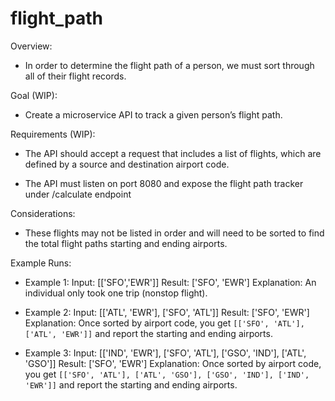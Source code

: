# flight_path

Overview: 
- In order to determine the flight path of a person, we must sort through all of their flight records.

Goal (WIP): 
- Create a microservice API to track a given person’s flight path. 

Requirements (WIP): 
- The API should accept a request that includes a list of flights, which are defined by a source and destination airport code. 

- The API must listen on port 8080 and expose the flight path tracker under /calculate endpoint

Considerations: 
- These flights may not be listed in order and will need to be sorted to find the total flight paths starting and ending airports.

Example Runs: 

- Example 1: 
  Input:    [['SFO','EWR']]
  Result:   ['SFO', 'EWR']
  Explanation: An individual only took one trip (nonstop flight).

- Example 2: 
  Input:    [['ATL', 'EWR'], ['SFO', 'ATL']] 
  Result:   ['SFO', 'EWR']
  Explanation: Once sorted by airport code, you get `[['SFO', 'ATL'], ['ATL', 'EWR']]` and report the starting and ending airports.

- Example 3: 
  Input:    [['IND', 'EWR'], ['SFO', 'ATL'], ['GSO', 'IND'], ['ATL', 'GSO']]
  Result:   ['SFO', 'EWR']
  Explanation: Once sorted by airport code, you get `[['SFO', 'ATL'], ['ATL', 'GSO'], ['GSO', 'IND'], ['IND', 'EWR']]` and report the starting and ending airports.
